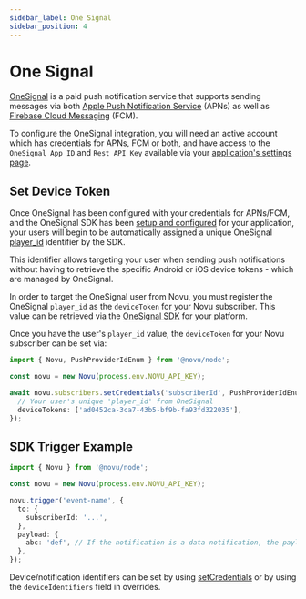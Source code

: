 ```yaml
---
sidebar_label: One Signal
sidebar_position: 4
---
```


# One Signal

[OneSignal](https://onesignal.com/) is a paid push notification service that supports sending messages via both [Apple Push Notification Service](https://developer.apple.com/documentation/usernotifications/setting_up_a_remote_notification_server) (APNs) as well as [Firebase Cloud Messaging](https://firebase.google.com/docs/cloud-messaging) (FCM).

To configure the OneSignal integration, you will need an active account which has credentials for APNs, FCM or both, and have access to the `OneSignal App ID` and `Rest API Key` available via your [application's settings page](https://documentation.onesignal.com/docs/keys-and-ids).

## Set Device Token

Once OneSignal has been configured with your credentials for APNs/FCM, and the OneSignal SDK has been [setup and configured](https://documentation.onesignal.com/docs/onboarding-with-onesignal#step-1-setup-onesignal-sdk) for your application, your users will begin to be automatically assigned a unique OneSignal [player_id](https://documentation.onesignal.com/docs/users#player-id) identifier by the SDK.

This identifier allows targeting your user when sending push notifications without having to retrieve the specific Android or iOS device tokens - which are managed by OneSignal.

In order to target the OneSignal user from Novu, you must register the OneSignal `player_id` as the `deviceToken` for your Novu subscriber. This value can be retrieved via the [OneSignal SDK](https://documentation.onesignal.com/docs/users-and-devices#finding-users) for your platform.

Once you have the user's `player_id` value, the `deviceToken` for your Novu subscriber can be set via:

```ts
import { Novu, PushProviderIdEnum } from '@novu/node';

const novu = new Novu(process.env.NOVU_API_KEY);

await novu.subscribers.setCredentials('subscriberId', PushProviderIdEnum.OneSignal, {
  // Your user's unique 'player_id' from OneSignal
  deviceTokens: ['ad0452ca-3ca7-43b5-bf9b-fa93fd322035'],
});
```

## SDK Trigger Example

```ts
import { Novu } from '@novu/node';

const novu = new Novu(process.env.NOVU_API_KEY);

novu.trigger('event-name', {
  to: {
    subscriberId: '...',
  },
  payload: {
    abc: 'def', // If the notification is a data notification, the payload will be sent as the data
  },
});
```

Device/notification identifiers can be set by using [setCredentials](#set-device-token) or by using the `deviceIdentifiers` field in overrides.
